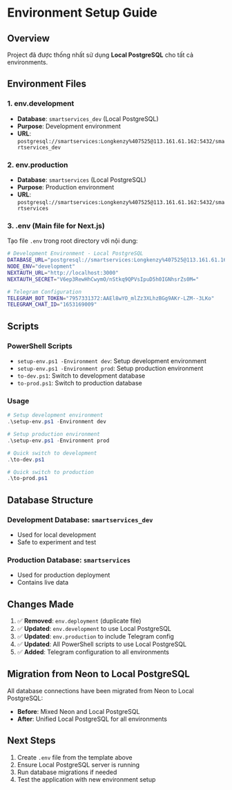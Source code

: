 # Environment Setup Guide

## Overview
Project đã được thống nhất sử dụng **Local PostgreSQL** cho tất cả environments.

## Environment Files

### 1. env.development
- **Database**: `smartservices_dev` (Local PostgreSQL)
- **Purpose**: Development environment
- **URL**: `postgresql://smartservices:Longkenzy%407525@113.161.61.162:5432/smartservices_dev`

### 2. env.production  
- **Database**: `smartservices` (Local PostgreSQL)
- **Purpose**: Production environment
- **URL**: `postgresql://smartservices:Longkenzy%407525@113.161.61.162:5432/smartservices`

### 3. .env (Main file for Next.js)
Tạo file `.env` trong root directory với nội dung:

```bash
# Development Environment - Local PostgreSQL
DATABASE_URL="postgresql://smartservices:Longkenzy%407525@113.161.61.162:5432/smartservices_dev"
NODE_ENV="development"
NEXTAUTH_URL="http://localhost:3000"
NEXTAUTH_SECRET="V6ep3RewHhCwymO/nStkq9QPVsIpuD5h0IGNhsrZs0M="

# Telegram Configuration
TELEGRAM_BOT_TOKEN="7957331372:AAEl8wYO_mlZz3XLhzBGg9AKr-LZM--3LKo"
TELEGRAM_CHAT_ID="1653169009"
```

## Scripts

### PowerShell Scripts
- `setup-env.ps1 -Environment dev`: Setup development environment
- `setup-env.ps1 -Environment prod`: Setup production environment
- `to-dev.ps1`: Switch to development database
- `to-prod.ps1`: Switch to production database

### Usage
```powershell
# Setup development environment
.\setup-env.ps1 -Environment dev

# Setup production environment  
.\setup-env.ps1 -Environment prod

# Quick switch to development
.\to-dev.ps1

# Quick switch to production
.\to-prod.ps1
```

## Database Structure

### Development Database: `smartservices_dev`
- Used for local development
- Safe to experiment and test

### Production Database: `smartservices`  
- Used for production deployment
- Contains live data

## Changes Made

1. ✅ **Removed**: `env.deployment` (duplicate file)
2. ✅ **Updated**: `env.development` to use Local PostgreSQL
3. ✅ **Updated**: `env.production` to include Telegram config
4. ✅ **Updated**: All PowerShell scripts to use Local PostgreSQL
5. ✅ **Added**: Telegram configuration to all environments

## Migration from Neon to Local PostgreSQL

All database connections have been migrated from Neon to Local PostgreSQL:
- **Before**: Mixed Neon and Local PostgreSQL
- **After**: Unified Local PostgreSQL for all environments

## Next Steps

1. Create `.env` file from the template above
2. Ensure Local PostgreSQL server is running
3. Run database migrations if needed
4. Test the application with new environment setup
